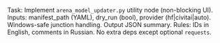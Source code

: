 Task: Implement `arena_model_updater.py` utility node (non-blocking UI).
Inputs: manifest_path (YAML), dry_run (bool), provider (hf|civitai|auto).
Windows-safe junction handling. Output JSON summary.
Rules: IDs in English, comments in Russian. No extra deps except optional `requests`.
